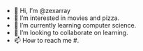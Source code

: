 - 👋 Hi, I’m @zexarray
- 👀 I’m interested in movies and pizza.
- 🌱 I’m currently learning computer science.
- 💞️ I’m looking to collaborate on learning.
- 📫 How to reach me #.

<!---
zexarray/zexarray is a ✨ special ✨ repository because its `README.md` (this file) appears on your GitHub profile.
You can click the Preview link to take a look at your changes.
--->
